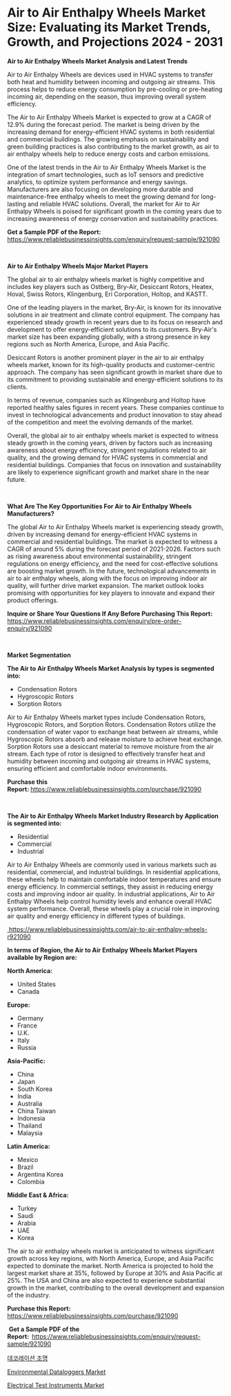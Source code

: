 <p><h1>Air to Air Enthalpy Wheels Market Size: Evaluating its Market Trends, Growth, and Projections 2024 - 2031</h1></p><p><strong>Air to Air Enthalpy Wheels Market Analysis and Latest Trends</strong></p>
<p><p>Air to Air Enthalpy Wheels are devices used in HVAC systems to transfer both heat and humidity between incoming and outgoing air streams. This process helps to reduce energy consumption by pre-cooling or pre-heating incoming air, depending on the season, thus improving overall system efficiency.</p><p>The Air to Air Enthalpy Wheels Market is expected to grow at a CAGR of 12.9% during the forecast period. The market is being driven by the increasing demand for energy-efficient HVAC systems in both residential and commercial buildings. The growing emphasis on sustainability and green building practices is also contributing to the market growth, as air to air enthalpy wheels help to reduce energy costs and carbon emissions.</p><p>One of the latest trends in the Air to Air Enthalpy Wheels Market is the integration of smart technologies, such as IoT sensors and predictive analytics, to optimize system performance and energy savings. Manufacturers are also focusing on developing more durable and maintenance-free enthalpy wheels to meet the growing demand for long-lasting and reliable HVAC solutions. Overall, the market for Air to Air Enthalpy Wheels is poised for significant growth in the coming years due to increasing awareness of energy conservation and sustainability practices.</p></p>
<p><strong>Get a Sample PDF of the Report:&nbsp;</strong> <a href="https://www.reliablebusinessinsights.com/enquiry/request-sample/921090">https://www.reliablebusinessinsights.com/enquiry/request-sample/921090</a></p>
<p>&nbsp;</p>
<p><strong>Air to Air Enthalpy Wheels Major Market Players</strong></p>
<p><p>The global air to air enthalpy wheels market is highly competitive and includes key players such as Ostberg, Bry-Air, Desiccant Rotors, Heatex, Hoval, Swiss Rotors, Klingenburg, Eri Corporation, Holtop, and KASTT. </p><p>One of the leading players in the market, Bry-Air, is known for its innovative solutions in air treatment and climate control equipment. The company has experienced steady growth in recent years due to its focus on research and development to offer energy-efficient solutions to its customers. Bry-Air's market size has been expanding globally, with a strong presence in key regions such as North America, Europe, and Asia Pacific.</p><p>Desiccant Rotors is another prominent player in the air to air enthalpy wheels market, known for its high-quality products and customer-centric approach. The company has seen significant growth in market share due to its commitment to providing sustainable and energy-efficient solutions to its clients.</p><p>In terms of revenue, companies such as Klingenburg and Holtop have reported healthy sales figures in recent years. These companies continue to invest in technological advancements and product innovation to stay ahead of the competition and meet the evolving demands of the market.</p><p>Overall, the global air to air enthalpy wheels market is expected to witness steady growth in the coming years, driven by factors such as increasing awareness about energy efficiency, stringent regulations related to air quality, and the growing demand for HVAC systems in commercial and residential buildings. Companies that focus on innovation and sustainability are likely to experience significant growth and market share in the near future.</p></p>
<p>&nbsp;</p>
<p><strong>What Are The Key Opportunities For Air to Air Enthalpy Wheels Manufacturers?</strong></p>
<p><p>The global Air to Air Enthalpy Wheels market is experiencing steady growth, driven by increasing demand for energy-efficient HVAC systems in commercial and residential buildings. The market is expected to witness a CAGR of around 5% during the forecast period of 2021-2026. Factors such as rising awareness about environmental sustainability, stringent regulations on energy efficiency, and the need for cost-effective solutions are boosting market growth. In the future, technological advancements in air to air enthalpy wheels, along with the focus on improving indoor air quality, will further drive market expansion. The market outlook looks promising with opportunities for key players to innovate and expand their product offerings.</p></p>
<p><strong>Inquire or Share Your Questions If Any Before Purchasing This Report:</strong> <a href="https://www.reliablebusinessinsights.com/enquiry/pre-order-enquiry/921090">https://www.reliablebusinessinsights.com/enquiry/pre-order-enquiry/921090</a></p>
<p>&nbsp;</p>
<p><strong>Market Segmentation</strong></p>
<p><strong>The Air to Air Enthalpy Wheels Market Analysis by types is segmented into:</strong></p>
<p><ul><li>Condensation Rotors</li><li>Hygroscopic Rotors</li><li>Sorption Rotors</li></ul></p>
<p><p>Air to Air Enthalpy Wheels market types include Condensation Rotors, Hygroscopic Rotors, and Sorption Rotors. Condensation Rotors utilize the condensation of water vapor to exchange heat between air streams, while Hygroscopic Rotors absorb and release moisture to achieve heat exchange. Sorption Rotors use a desiccant material to remove moisture from the air stream. Each type of rotor is designed to effectively transfer heat and humidity between incoming and outgoing air streams in HVAC systems, ensuring efficient and comfortable indoor environments.</p></p>
<p><strong>Purchase this Report:&nbsp;</strong><a href="https://www.reliablebusinessinsights.com/purchase/921090">https://www.reliablebusinessinsights.com/purchase/921090</a></p>
<p>&nbsp;</p>
<p><strong>The Air to Air Enthalpy Wheels Market Industry Research by Application is segmented into:</strong></p>
<p><ul><li>Residential</li><li>Commercial</li><li>Industrial</li></ul></p>
<p><p>Air to Air Enthalpy Wheels are commonly used in various markets such as residential, commercial, and industrial buildings. In residential applications, these wheels help to maintain comfortable indoor temperatures and ensure energy efficiency. In commercial settings, they assist in reducing energy costs and improving indoor air quality. In industrial applications, Air to Air Enthalpy Wheels help control humidity levels and enhance overall HVAC system performance. Overall, these wheels play a crucial role in improving air quality and energy efficiency in different types of buildings.</p></p>
<p><a href="https://www.reliablebusinessinsights.com/air-to-air-enthalpy-wheels-r921090">&nbsp;https://www.reliablebusinessinsights.com/air-to-air-enthalpy-wheels-r921090</a></p>
<p><strong>In terms of Region, the Air to Air Enthalpy Wheels Market Players available by Region are:</strong></p>
<p>
    <p> <strong> North America: </strong>
        <ul>
            <li>United States</li>
            <li>Canada</li>
        </ul>
        </p> 
    <p> <strong> Europe: </strong>
        <ul>
            <li>Germany</li>
            <li>France</li>
            <li>U.K.</li>
            <li>Italy</li>
            <li>Russia</li>
        </ul>
        </p> 
    <p> <strong> Asia-Pacific: </strong>
        <ul>
            <li>China</li>
            <li>Japan</li>
            <li>South Korea</li>
            <li>India</li>
            <li>Australia</li>
            <li>China Taiwan</li>
            <li>Indonesia</li>
            <li>Thailand</li>
            <li>Malaysia</li>
        </ul>
        </p> 
    <p> <strong> Latin America: </strong>
        <ul>
            <li>Mexico</li>
            <li>Brazil</li>
            <li>Argentina Korea</li>
            <li>Colombia</li>
        </ul>
        </p> 
    <p> <strong> Middle East & Africa: </strong>
        <ul>
            <li>Turkey</li>
            <li>Saudi</li>
            <li>Arabia</li>
            <li>UAE</li>
            <li>Korea</li>
        </ul>
    </p>
    </p>
<p><p>The air to air enthalpy wheels market is anticipated to witness significant growth across key regions, with North America, Europe, and Asia Pacific expected to dominate the market. North America is projected to hold the largest market share at 35%, followed by Europe at 30% and Asia Pacific at 25%. The USA and China are also expected to experience substantial growth in the market, contributing to the overall development and expansion of the industry.</p></p>
<p><strong>Purchase this Report: </strong><a href="https://www.reliablebusinessinsights.com/purchase/921090">https://www.reliablebusinessinsights.com/purchase/921090</a></p>
<p>&nbsp;<strong>Get a Sample PDF of the Report:&nbsp;&nbsp;</strong><a href="https://www.reliablebusinessinsights.com/enquiry/request-sample/921090">https://www.reliablebusinessinsights.com/enquiry/request-sample/921090</a></p>
<p><strong></strong></p>
<p><p><a href="https://github.com/rcabello548/Market-Research-Report-List-2/blob/main/4066889173651.md">데코레이션 조명</a></p><p><a href="https://github.com/waylose1223/Market-Research-Report-List-1/blob/main/environmental-dataloggers-market.md">Environmental Dataloggers Market</a></p><p><a href="https://github.com/sardarp081/Market-Research-Report-List-1/blob/main/electrical-test-instruments-market.md">Electrical Test Instruments Market</a></p></p>